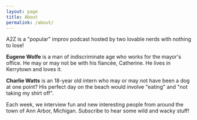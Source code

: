 ```yaml
---
layout: page
title: About
permalink: /about/
---
```


A2Z is a "popular" improv podcast hosted by two lovable nerds with nothing to lose!

**Eugene Wolfe** is a man of indiscriminate age who works for the mayor's office. He may or may not be with his fiancée, Catherine. He lives in Kerrytown and loves it.

**Charlie Watts** is an 18-year old intern who may or may not have been a dog at one point? His perfect day on the beach would involve "eating" and "not taking my shirt off".

Each week, we interview fun and new interesting people from around the town of Ann Arbor, Michigan. Subscribe to hear some wild and wacky stuff!
